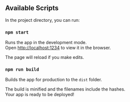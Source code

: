 ## Available Scripts

In the project directory, you can run:

### `npm start`

Runs the app in the development mode.<br>
Open [http://localhost:1234](http://localhost:1234) to view it in the browser.

The page will reload if you make edits.<br>

### `npm run build`

Builds the app for production to the `dist` folder.<br>

The build is minified and the filenames include the hashes.<br>
Your app is ready to be deployed!
